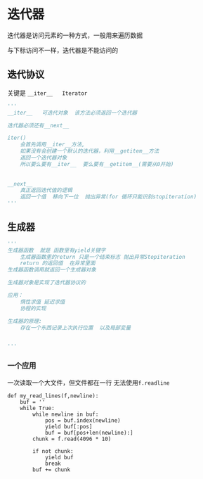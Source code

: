 # 迭代器

迭代器是访问元素的一种方式，一般用来遍历数据

与下标访问不一样，迭代器是不能访问的

## 迭代协议

关键是 `__iter__   Iterator`

```python
'''
__iter__   可迭代对象  该方法必须返回一个迭代器

迭代器必须还有__next__

iter() 
	会首先调用__iter__方法,
	如果没有会创建一个默认的迭代器，利用__getitem__方法
	返回一个迭代器对象
	所以要么要有__iter__  要么要有__getitem__(需要从0开始)
	
	
__next__
	真正返回迭代值的逻辑
	返回一个值  移向下一位  抛出异常(for 循环只能识别stopiteration)
'''
```



## 生成器

```python
'''
生成器函数  就是 函数里有yield关键字
	生成器函数里的return 只是一个结束标志 抛出异常Stopiteration 
	return 的返回值  在异常里面
生成器函数调用就返回一个生成器对象

生成器对象是实现了迭代器协议的

应用：
	惰性求值 延迟求值
	协程的实现

生成器的原理:
	存在一个东西记录上次执行位置  以及局部变量


'''
```



### 一个应用 

 一次读取一个大文件，但文件都在一行 无法使用`f.readline`

```
def my_read_lines(f,newline):
    buf = ''
    while True:
        while newline in buf:
            pos = buf.index(newline)
            yield buf[:pos]
            buf = buf[pos+len(newline):]
        chunk = f.read(4096 * 10)

        if not chunk:
            yield buf
            break
        buf += chunk
```





